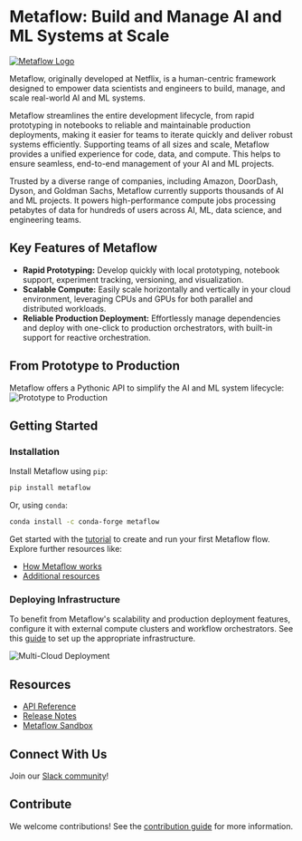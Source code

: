 # Metaflow: Build and Manage AI and ML Systems at Scale

[![Metaflow Logo](https://user-images.githubusercontent.com/763451/89453116-96a57e00-d713-11ea-9fa6-82b29d4d6eff.png)](https://github.com/Netflix/metaflow)

Metaflow, originally developed at Netflix, is a human-centric framework designed to empower data scientists and engineers to build, manage, and scale real-world AI and ML systems.

Metaflow streamlines the entire development lifecycle, from rapid prototyping in notebooks to reliable and maintainable production deployments, making it easier for teams to iterate quickly and deliver robust systems efficiently. Supporting teams of all sizes and scale, Metaflow provides a unified experience for code, data, and compute.  This helps to ensure seamless, end-to-end management of your AI and ML projects.

Trusted by a diverse range of companies, including Amazon, DoorDash, Dyson, and Goldman Sachs, Metaflow currently supports thousands of AI and ML projects.  It powers high-performance compute jobs processing petabytes of data for hundreds of users across AI, ML, data science, and engineering teams.

## Key Features of Metaflow

*   **Rapid Prototyping:** Develop quickly with local prototyping, notebook support, experiment tracking, versioning, and visualization.
*   **Scalable Compute:** Easily scale horizontally and vertically in your cloud environment, leveraging CPUs and GPUs for both parallel and distributed workloads.
*   **Reliable Production Deployment:** Effortlessly manage dependencies and deploy with one-click to production orchestrators, with built-in support for reactive orchestration.

## From Prototype to Production

Metaflow offers a Pythonic API to simplify the AI and ML system lifecycle:
![Prototype to Production](docs/prototype-to-prod.png)

## Getting Started

### Installation

Install Metaflow using `pip`:

```bash
pip install metaflow
```

Or, using `conda`:

```bash
conda install -c conda-forge metaflow
```

Get started with the [tutorial](https://docs.metaflow.org/getting-started/tutorials) to create and run your first Metaflow flow. Explore further resources like:

*   [How Metaflow works](https://docs.metaflow.org/metaflow/basics)
*   [Additional resources](https://docs.metaflow.org/introduction/metaflow-resources)

### Deploying Infrastructure

To benefit from Metaflow's scalability and production deployment features, configure it with external compute clusters and workflow orchestrators. See this [guide](https://outerbounds.com/engineering/welcome/) to set up the appropriate infrastructure.

![Multi-Cloud Deployment](docs/multicloud.png)

## Resources

*   [API Reference](https://docs.metaflow.org/api)
*   [Release Notes](https://github.com/Netflix/metaflow/releases)
*   [Metaflow Sandbox](https://outerbounds.com/sandbox)

## Connect With Us

Join our [Slack community](http://slack.outerbounds.co/)!

## Contribute

We welcome contributions!  See the [contribution guide](https://docs.metaflow.org/introduction/contributing-to-metaflow) for more information.